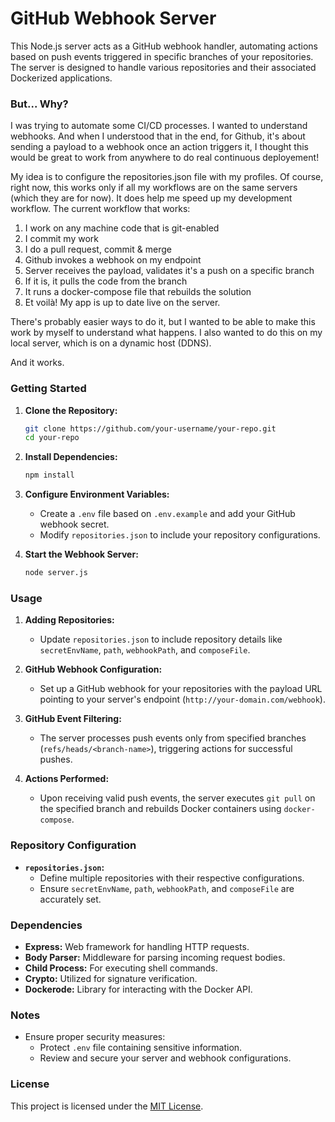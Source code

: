 # GitHub Webhook Server

This Node.js server acts as a GitHub webhook handler, automating actions based on push events triggered in specific branches of your repositories. The server is designed to handle various repositories and their associated Dockerized applications.

### But... Why?

I was trying to automate some CI/CD processes. I wanted to understand webhooks. And when I understood that in the end, for Github, it's about sending a payload to a webhook once an action triggers it, I thought this would be great to work from anywhere to do real continuous deployement!

My idea is to configure the repositories.json file with my profiles. Of course, right now, this works only if all my workflows are on the same servers (which they are for now). It does help me speed up my development workflow. The current workflow that works:

1. I work on any machine code that is git-enabled
2. I commit my work
3. I do a pull request, commit & merge
4. Github invokes a webhook on my endpoint
5. Server receives the payload, validates it's a push on a specific branch
6. If it is, it pulls the code from the branch
7. It runs a docker-compose file that rebuilds the solution
8. Et voilà! My app is up to date live on the server.

There's probably easier ways to do it, but I wanted to be able to make this work by myself to understand what happens. I also wanted to do this on my local server, which is on a dynamic host (DDNS). 

And it works.

### Getting Started

1. **Clone the Repository:**
    ```bash
    git clone https://github.com/your-username/your-repo.git
    cd your-repo
    ```

2. **Install Dependencies:**
    ```bash
    npm install
    ```

3. **Configure Environment Variables:**
    - Create a `.env` file based on `.env.example` and add your GitHub webhook secret.
    - Modify `repositories.json` to include your repository configurations.

4. **Start the Webhook Server:**
    ```bash
    node server.js
    ```

### Usage

1. **Adding Repositories:**
    - Update `repositories.json` to include repository details like `secretEnvName`, `path`, `webhookPath`, and `composeFile`.

2. **GitHub Webhook Configuration:**
    - Set up a GitHub webhook for your repositories with the payload URL pointing to your server's endpoint (`http://your-domain.com/webhook`).

3. **GitHub Event Filtering:**
    - The server processes push events only from specified branches (`refs/heads/<branch-name>`), triggering actions for successful pushes.

4. **Actions Performed:**
    - Upon receiving valid push events, the server executes `git pull` on the specified branch and rebuilds Docker containers using `docker-compose`.

### Repository Configuration

- **`repositories.json`:**
  - Define multiple repositories with their respective configurations.
  - Ensure `secretEnvName`, `path`, `webhookPath`, and `composeFile` are accurately set.

### Dependencies

- **Express:** Web framework for handling HTTP requests.
- **Body Parser:** Middleware for parsing incoming request bodies.
- **Child Process:** For executing shell commands.
- **Crypto:** Utilized for signature verification.
- **Dockerode:** Library for interacting with the Docker API.

### Notes

- Ensure proper security measures:
  - Protect `.env` file containing sensitive information.
  - Review and secure your server and webhook configurations.

### License

This project is licensed under the [MIT License](LICENSE).

